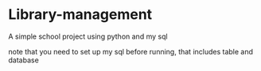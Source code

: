 # Library-management
A simple school project using python and my sql

note that you need to set up my sql before running, that includes table and database
